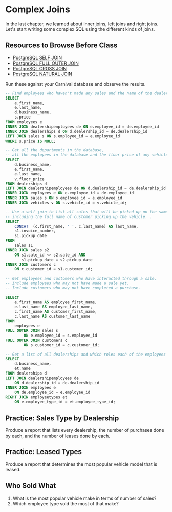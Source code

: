 # Complex Joins

In the last chapter, we learned about inner joins, left joins and right joins. Let's start writing some complex SQL using the different kinds of joins.

## Resources to Browse Before Class

- [PostgreSQL SELF JOIN](https://www.postgresqltutorial.com/postgresql-self-join/)
- [PostgreSQL FULL OUTER JOIN](https://www.postgresqltutorial.com/postgresql-full-outer-join/)
- [PostgreSQL CROSS JOIN](https://www.postgresqltutorial.com/postgresql-cross-join/)
- [PostgreSQL NATURAL JOIN](https://www.postgresqltutorial.com/postgresql-natural-join/)

Run these against your Carnival database and observe the results.

```sql
-- Find employees who haven't made any sales and the name of the dealership they work at.
SELECT
	e.first_name,
    e.last_name,
    d.business_name,
	s.price
FROM employees e
INNER JOIN dealershipemployees de ON e.employee_id = de.employee_id
INNER JOIN dealerships d ON d.dealership_id = de.dealership_id
LEFT JOIN sales s ON s.employee_id = e.employee_id
WHERE s.price IS NULL;
```

```sql
-- Get all the departments in the database,
-- all the employees in the database and the floor price of any vehicle they have sold.
SELECT
	d.business_name,
	e.first_name,
    e.last_name,
	v.floor_price
FROM dealerships d
LEFT JOIN dealershipemployees de ON d.dealership_id = de.dealership_id
INNER JOIN employees e ON e.employee_id = de.employee_id
INNER JOIN sales s ON s.employee_id = e.employee_id
INNER JOIN vehicles v ON s.vehicle_id = v.vehicle_id;
```

```sql
-- Use a self join to list all sales that will be picked up on the same day,
-- including the full name of customer picking up the vehicle. .
SELECT
	CONCAT  (c.first_name, ' ', c.last_name) AS last_name,
	s1.invoice_number,
    s1.pickup_date
FROM
    sales s1
INNER JOIN sales s2
    ON s1.sale_id <> s2.sale_id AND
       s1.pickup_date = s2.pickup_date
INNER JOIN customers c
	ON c.customer_id = s1.customer_id;
```

```sql
-- Get employees and customers who have interacted through a sale.
-- Include employees who may not have made a sale yet.
-- Include customers who may not have completed a purchase.

SELECT
	e.first_name AS employee_first_name,
	e.last_name AS employee_last_name,
	c.first_name AS customer_first_name,
	c.last_name AS customer_last_name
FROM
	employees e
FULL OUTER JOIN sales s
        ON e.employee_id = s.employee_id
FULL OUTER JOIN customers c
        ON s.customer_id = c.customer_id;
```

```sql
-- Get a list of all dealerships and which roles each of the employees hold.
SELECT
	d.business_name,
	et.name
FROM dealerships d
LEFT JOIN dealershipemployees de
	ON d.dealership_id = de.dealership_id
INNER JOIN employees e
	ON de.employee_id = e.employee_id
RIGHT JOIN employeetypes et
	ON e.employee_type_id = et.employee_type_id;
```

## Practice: Sales Type by Dealership

Produce a report that lists every dealership, the number of purchases done by each, and the number of leases done by each.

## Practice: Leased Types

Produce a report that determines the most popular vehicle model that is leased.

## Who Sold What

1. What is the most popular vehicle make in terms of number of sales?
1. Which employee type sold the most of that make?
